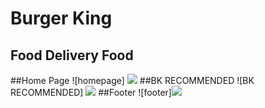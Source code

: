 <h1>Burger King</h1>
<h2>Food Delivery Food</h2>
##Home Page
 ![homepage] <img src="C:\Users\hp\Desktop\80cd7d1e-2d6d-4541-906d-052f275e0f04.jpg">
 ##BK RECOMMENDED
 ![BK RECOMMENDED] <img src="C:\Users\hp\Desktop\a0807ecd-029f-46c4-b3dd-524e1568a69c.jpg">
 ##Footer
  ![footer]<img src="C:\Users\hp\Desktop\dcae27e8-b24e-4ac7-b0cb-43aa86d11d2c.jpg">

